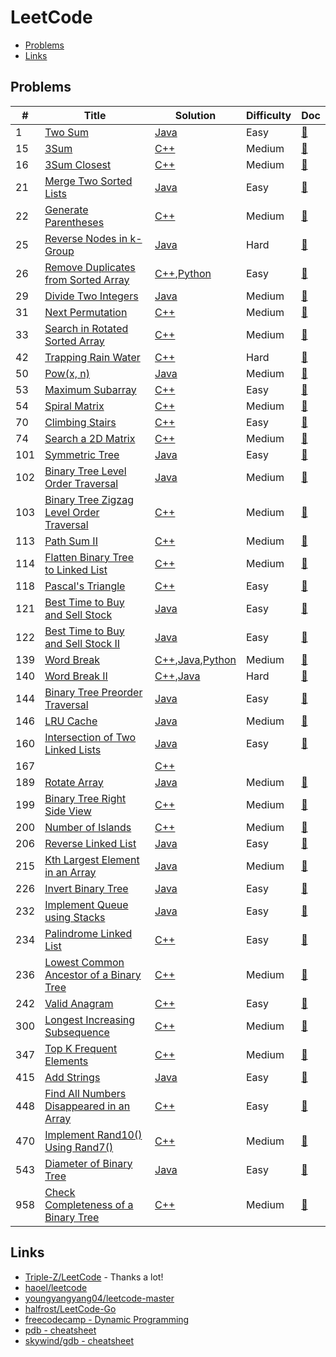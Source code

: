 # LeetCode

- [Problems](#problems)
- [Links](#links)

## Problems

| #   | Title | Solution | Difficulty | Doc |
| --- | ----- | -------- | ---------- | --- |
| 1 | [Two Sum](https://leetcode.com/problems/two-sum/) | [Java](code/java/1.java) | Easy | [📃](docs/1.%20Two%20Sum.md) |
| 15 | [3Sum](https://leetcode.com/problems/3sum/) | [C++](code/cpp/15.cpp) | Medium | [📃](docs/15.%203Sum.md) |
| 16 | [3Sum Closest](https://leetcode.com/problems/3sum-closest/) | [C++](code/cpp/16.cpp) | Medium | [📃](docs/16.%203Sum%20Closest.md) |
| 21 | [Merge Two Sorted Lists](https://leetcode.com/problems/merge-two-sorted-lists/) | [Java](code/java/21.java) | Easy | [📃](docs/21.%20Merge%20Two%20Sorted%20Lists.md) |
| 22 | [Generate Parentheses](https://leetcode.com/problems/generate-parentheses/) | [C++](code/cpp/22.cpp) | Medium | [📃](docs/22.%20Generate%20Parentheses.md) |
| 25 | [Reverse Nodes in k-Group](https://leetcode.com/problems/reverse-nodes-in-k-group/) | [Java](code/java/25.java) | Hard | [📃](docs/25.%20Reverse%20Nodes%20in%20k-Group.md) |
| 26 | [Remove Duplicates from Sorted Array](https://leetcode.com/problems/remove-duplicates-from-sorted-array/) | [C++](code/cpp/26.cpp),[Python](code/py3/26.py) | Easy | [📃](docs/26.%20Remove%20Duplicates%20from%20Sorted%20Array.md) |
| 29 | [Divide Two Integers](https://leetcode.com/problems/divide-two-integers/) | [Java](code/java/29.java) | Medium | [📃](docs/29.%20Divide%20Two%20Integers.md) |
| 31 | [Next Permutation](https://leetcode.com/problems/next-permutation/) | [C++](code/cpp/31.cpp) | Medium | [📃](docs/31.%20Next%20Permutation.md) |
| 33 | [Search in Rotated Sorted Array](https://leetcode.com/problems/search-in-rotated-sorted-array/) | [C++](code/cpp/33.cpp) | Medium | [📃](docs/33.%20Search%20in%20Rotated%20Sorted%20Array.md) |
| 42 | [Trapping Rain Water](https://leetcode.com/problems/trapping-rain-water/) | [C++](code/cpp/42.cpp) | Hard | [📃](docs/42.%20Trapping%20Rain%20Water.md) |
| 50 | [Pow(x, n)](https://leetcode.com/problems/powx-n/) | [Java](code/java/50.java) | Medium | [📃](docs/50.%20Pow%28x%2C%20n%29.md) |
| 53 | [Maximum Subarray](https://leetcode.com/problems/maximum-subarray/) | [C++](code/cpp/53.cpp) | Easy | [📃](docs/53.%20Maximum%20Subarray.md) |
| 54 | [Spiral Matrix](https://leetcode.com/problems/spiral-matrix/) | [C++](code/cpp/54.cpp) | Medium | [📃](docs/54.%20Spiral%20Matrix.md) |
| 70 | [Climbing Stairs](https://leetcode.com/problems/climbing-stairs/) | [C++](code/cpp/70.cpp) | Easy | [📃](docs/70.%20Climbing%20Stairs.md) |
| 74 | [Search a 2D Matrix](https://leetcode.com/problems/search-a-2d-matrix/) | [C++](code/cpp/74.cpp) | Medium | [📃](docs/74.%20Search%20a%202D%20Matrix.md) |
| 101 | [Symmetric Tree](https://leetcode.com/problems/symmetric-tree/) | [Java](code/java/101.java) | Easy | [📃](docs/101.%20Symmetric%20Tree.md) |
| 102 | [Binary Tree Level Order Traversal](https://leetcode.com/problems/binary-tree-level-order-traversal/) | [Java](code/java/102.java) | Medium | [📃](docs/102.%20Binary%20Tree%20Level%20Order%20Traversal.md) |
| 103 | [Binary Tree Zigzag Level Order Traversal](https://leetcode.com/problems/binary-tree-zigzag-level-order-traversal/) | [C++](code/cpp/103.cpp) | Medium | [📃](docs/103.%20Binary%20Tree%20Zigzag%20Level%20Order%20Traversal.md) |
| 113 | [Path Sum II](https://leetcode.com/problems/path-sum-ii/) | [C++](code/cpp/113.cpp) | Medium | [📃](docs/113.%20Path%20Sum%20II.md) |
| 114 | [Flatten Binary Tree to Linked List](https://leetcode.com/problems/flatten-binary-tree-to-linked-list/) | [C++](code/cpp/114.cpp) | Medium | [📃](docs/114.%20Flatten%20Binary%20Tree%20to%20Linked%20List.md) |
| 118 | [Pascal's Triangle](https://leetcode.com/problems/pascals-triangle/) | [C++](code/cpp/118.cpp) | Easy | [📃](docs/118.%20Pascal%27s%20Triangle.md) |
| 121 | [Best Time to Buy and Sell Stock](https://leetcode.com/problems/best-time-to-buy-and-sell-stock/) | [Java](code/java/121.java) | Easy | [📃](docs/121.%20Best%20Time%20to%20Buy%20and%20Sell%20Stock.md) |
| 122 | [Best Time to Buy and Sell Stock II](https://leetcode.com/problems/best-time-to-buy-and-sell-stock-ii/) | [Java](code/java/122.java) | Easy | [📃](docs/122.%20Best%20Time%20to%20Buy%20and%20Sell%20Stock%20II.md) |
| 139 | [Word Break](https://leetcode.com/problems/word-break/) | [C++](code/cpp/139.cpp),[Java](code/java/139.java),[Python](code/py3/139.py) | Medium | [📃](docs/139.%20Word%20Break.md) |
| 140 | [Word Break II](https://leetcode.com/problems/word-break-ii/) | [C++](code/cpp/140.cpp),[Java](code/java/140.java) | Hard | [📃](docs/140.%20Word%20Break%20II.md) |
| 144 | [Binary Tree Preorder Traversal](https://leetcode.com/problems/binary-tree-preorder-traversal/) | [Java](code/java/144.java) | Easy | [📃](docs/144.%20Binary%20Tree%20Preorder%20Traversal.md) |
| 146 | [LRU Cache](https://leetcode.com/problems/lru-cache/) | [Java](code/java/146.java) | Medium | [📃](docs/146.%20LRU%20Cache.md) |
| 160 | [Intersection of Two Linked Lists](https://leetcode.com/problems/intersection-of-two-linked-lists/) | [Java](code/java/160.java) | Easy | [📃](docs/160.%20Intersection%20of%20Two%20Linked%20Lists.md) |
| 167 |  | [C++](code/cpp/167.cpp) |  |  |
| 189 | [Rotate Array](https://leetcode.com/problems/rotate-array/) | [Java](code/java/189.java) | Medium | [📃](docs/189.%20Rotate%20Array.md) |
| 199 | [Binary Tree Right Side View](https://leetcode.com/problems/binary-tree-right-side-view/) | [C++](code/cpp/199.cpp) | Medium | [📃](docs/199.%20Binary%20Tree%20Right%20Side%20View.md) |
| 200 | [Number of Islands](https://leetcode.com/problems/number-of-islands/) | [C++](code/cpp/200.cpp) | Medium | [📃](docs/200.%20Number%20of%20Islands.md) |
| 206 | [Reverse Linked List](https://leetcode.com/problems/reverse-linked-list/) | [Java](code/java/206.java) | Easy | [📃](docs/206.%20Reverse%20Linked%20List.md) |
| 215 | [Kth Largest Element in an Array](https://leetcode.com/problems/kth-largest-element-in-an-array/) | [Java](code/java/215.java) | Medium | [📃](docs/215.%20Kth%20Largest%20Element%20in%20an%20Array.md) |
| 226 | [Invert Binary Tree](https://leetcode.com/problems/invert-binary-tree/) | [Java](code/java/226.java) | Easy | [📃](docs/226.%20Invert%20Binary%20Tree.md) |
| 232 | [Implement Queue using Stacks](https://leetcode.com/problems/implement-queue-using-stacks/) | [Java](code/java/232.java) | Easy | [📃](docs/232.%20Implement%20Queue%20using%20Stacks.md) |
| 234 | [Palindrome Linked List](https://leetcode.com/problems/palindrome-linked-list/) | [C++](code/cpp/234.cpp) | Easy | [📃](docs/234.%20Palindrome%20Linked%20List.md) |
| 236 | [Lowest Common Ancestor of a Binary Tree](https://leetcode.com/problems/lowest-common-ancestor-of-a-binary-tree/) | [C++](code/cpp/236.cpp) | Medium | [📃](docs/236.%20Lowest%20Common%20Ancestor%20of%20a%20Binary%20Tree.md) |
| 242 | [Valid Anagram](https://leetcode.com/problems/valid-anagram/) | [C++](code/cpp/242.cpp) | Easy | [📃](docs/242.%20Valid%20Anagram.md) |
| 300 | [Longest Increasing Subsequence](https://leetcode.com/problems/longest-increasing-subsequence/) | [C++](code/cpp/300.cpp) | Medium | [📃](docs/300.%20Longest%20Increasing%20Subsequence.md) |
| 347 | [Top K Frequent Elements](https://leetcode.com/problems/top-k-frequent-elements/) | [C++](code/cpp/347.cpp) | Medium | [📃](docs/347.%20Top%20K%20Frequent%20Elements.md) |
| 415 | [Add Strings](https://leetcode.com/problems/add-strings/) | [Java](code/java/415.java) | Easy | [📃](docs/415.%20Add%20Strings.md) |
| 448 | [Find All Numbers Disappeared in an Array](https://leetcode.com/problems/find-all-numbers-disappeared-in-an-array/) | [C++](code/cpp/448.cpp) | Easy | [📃](docs/448.%20Find%20All%20Numbers%20Disappeared%20in%20an%20Array.md) |
| 470 | [Implement Rand10() Using Rand7()](https://leetcode.com/problems/implement-rand10-using-rand7/) | [C++](code/cpp/470.cpp) | Medium | [📃](docs/470.%20Implement%20Rand10%28%29%20Using%20Rand7%28%29.md) |
| 543 | [Diameter of Binary Tree](https://leetcode.com/problems/diameter-of-binary-tree/) | [Java](code/java/543.java) | Easy | [📃](docs/543.%20Diameter%20of%20Binary%20Tree.md) |
| 958 | [Check Completeness of a Binary Tree](https://leetcode.com/problems/check-completeness-of-a-binary-tree/) | [C++](code/cpp/958.cpp) | Medium | [📃](docs/958.%20Check%20Completeness%20of%20a%20Binary%20Tree.md) |

## Links

- [Triple-Z/LeetCode](https://github.com/Triple-Z/LeetCode) - Thanks a lot!
- [haoel/leetcode](https://github.com/haoel/leetcode)
- [youngyangyang04/leetcode-master](https://github.com/youngyangyang04/leetcode-master)
- [halfrost/LeetCode-Go](https://github.com/halfrost/LeetCode-Go)
- [freecodecamp - Dynamic Programming](https://www.youtube.com/watch?v=oBt53YbR9Kk&t=2259s)
- [pdb - cheatsheet](https://kapeli.com/cheat_sheets/Python_Debugger.docset/Contents/Resources/Documents/index)
- [skywind/gdb - cheatsheet](https://github.com/skywind3000/awesome-cheatsheets/blob/master/tools/gdb.txt)
